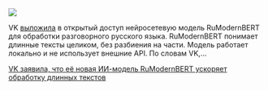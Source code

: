 <!--2025-07-24 13:07:12-->
<div class="yb">
  <div class="rss habr"><img src="https://habrastorage.org/getpro/habr/upload_files/e10/e36/fa1/e10e36fa1f8846edd2b37389343a003c.jpg" /><p>VK <a href="https://vk.company/ru/press/releases/12059/" rel="noopener noreferrer nofollow">выложила</a> в&nbsp;открытый доступ нейросетевую модель RuModernBERT для&nbsp;обработки разговорного русского языка. RuModernBERT понимает длинные тексты целиком, без&nbsp;разбиения на&nbsp;части. Модель работает локально и не&nbsp;использует внешние API. По словам VK,... <p class="titl"><a href="https://habr.com/ru/news/930758/?utm_source=habrahabr&utm_medium=rss&utm_campaign=930758">VK заявила, что её новая ИИ-модель RuModernBERT ускоряет обработку длинных текстов</a></p></div>
</div>
